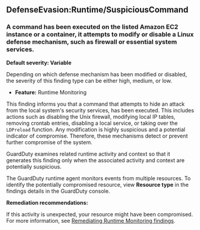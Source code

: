 DefenseEvasion:Runtime/SuspiciousCommand
----------------------------------------


### A command has been executed on the listed Amazon EC2 instance or a container, it attempts to modify or disable a Linux defense mechanism, such as firewall or essential system services.


**Default severity: Variable**


Depending on which defense mechanism has been modified or disabled, the severity of this finding type can be either high, medium, or low.


 * **Feature:** Runtime Monitoring

This finding informs you that a command that attempts to hide an attack from the local system's security services, has been executed. This includes actions such as disabling the Unix firewall, modifying local IP tables, removing crontab entries, disabling a local service, or taking over the `LDPreload` function. Any modification is highly suspicious and a potential indicator of compromise. Therefore, these mechanisms detect or prevent further compromise of the system.


GuardDuty examines related runtime activity and context so that it generates this finding only when the associated activity and context are potentially suspicious.


The GuardDuty runtime agent monitors events from multiple resources. To identify the potentially compromised resource, view **Resource type** in the findings details in the GuardDuty console.


**Remediation recommendations:**


If this activity is unexpected, your resource might have been compromised. For more information, see [Remediating Runtime Monitoring findings](https://docs.aws.amazon.com/guardduty/latest/ug/guardduty-remediate-runtime-monitoring.html).

